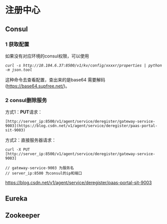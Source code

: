 # 注册中心

## Consul

### 1 获取配置

如果没有对应环境的consul权限，可以使用

*`curl -s http://10.104.6.37:8500/v1/kv/config/xxxxr/properties | python -m json.tool`*

这种命令去查看配置，查出来的是base64  需要解码(https://base64.supfree.net/)。



### 2 consul删除服务

方式1：**PUT**请求：

```
[http://server_ip:8500/v1/agent/service/deregister/gateway-service-9003](https://blog.csdn.net/v1/agent/service/deregister/paas-portal-sit-9003)
```



方式2：直接服务器请求：

```
curl -X PUT [http://server_ip:8500/v1/agent/service/deregister/gateway-service-9003]

// gateway-service-9003 为服务名
// server_ip:8500 为consul的ip和端口
```

https://blog.csdn.net/v1/agent/service/deregister/paas-portal-sit-9003

 

## Eureka



## Zookeeper
